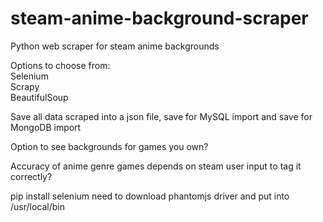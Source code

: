 # steam-anime-background-scraper
Python web scraper for steam anime backgrounds

Options to choose from:  
Selenium  
Scrapy  
BeautifulSoup


Save all data scraped into a json file, save for MySQL import and save for MongoDB import

Option to see backgrounds for games you own?  

Accuracy of anime genre games depends on steam user input to tag it correctly?  


pip install selenium
need to download phantomjs driver and put into /usr/local/bin